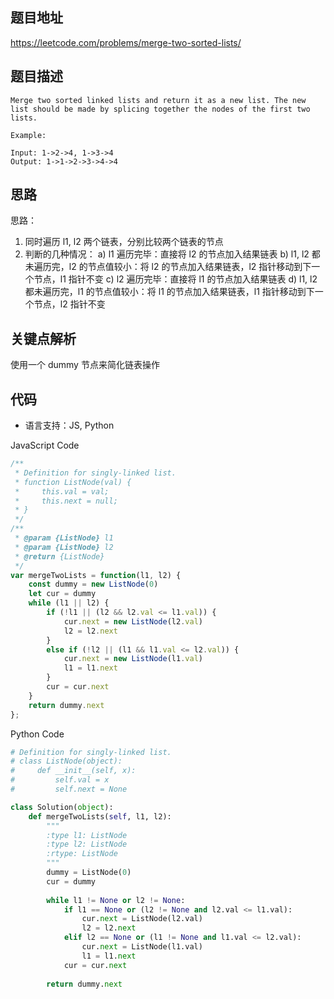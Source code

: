 ## 题目地址
https://leetcode.com/problems/merge-two-sorted-lists/

## 题目描述
```
Merge two sorted linked lists and return it as a new list. The new list should be made by splicing together the nodes of the first two lists.

Example:

Input: 1->2->4, 1->3->4
Output: 1->1->2->3->4->4
```

## 思路

思路：
1. 同时遍历 l1, l2 两个链表，分别比较两个链表的节点
2. 判断的几种情况：
    a) l1 遍历完毕：直接将 l2 的节点加入结果链表
		b) l1, l2 都未遍历完，l2 的节点值较小：将 l2 的节点加入结果链表，l2 指针移动到下一个节点，l1 指针不变
		c) l2 遍历完毕：直接将 l1 的节点加入结果链表
		d) l1, l2 都未遍历完，l1 的节点值较小：将 l1 的节点加入结果链表，l1 指针移动到下一个节点，l2 指针不变

## 关键点解析

使用一个 dummy 节点来简化链表操作

## 代码

* 语言支持：JS, Python

JavaScript Code
```js
/**
 * Definition for singly-linked list.
 * function ListNode(val) {
 *     this.val = val;
 *     this.next = null;
 * }
 */
/**
 * @param {ListNode} l1
 * @param {ListNode} l2
 * @return {ListNode}
 */
var mergeTwoLists = function(l1, l2) {
    const dummy = new ListNode(0)
    let cur = dummy
    while (l1 || l2) {
        if (!l1 || (l2 && l2.val <= l1.val)) {
            cur.next = new ListNode(l2.val)
            l2 = l2.next
        }
        else if (!l2 || (l1 && l1.val <= l2.val)) {
            cur.next = new ListNode(l1.val)
            l1 = l1.next
        }
        cur = cur.next
    }
    return dummy.next
};
```

Python Code
```python
# Definition for singly-linked list.
# class ListNode(object):
#     def __init__(self, x):
#         self.val = x
#         self.next = None

class Solution(object):
    def mergeTwoLists(self, l1, l2):
        """
        :type l1: ListNode
        :type l2: ListNode
        :rtype: ListNode
        """
        dummy = ListNode(0)
        cur = dummy
        
        while l1 != None or l2 != None:
            if l1 == None or (l2 != None and l2.val <= l1.val):
                cur.next = ListNode(l2.val)
                l2 = l2.next
            elif l2 == None or (l1 != None and l1.val <= l2.val):
                cur.next = ListNode(l1.val)
                l1 = l1.next
            cur = cur.next
    
        return dummy.next
```
